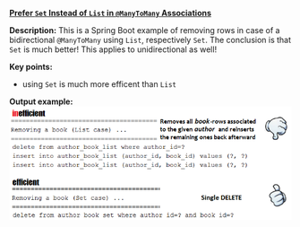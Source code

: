 **[Prefer `Set` Instead of `List` in `@ManyToMany` Associations](https://github.com/andreipall/Spring-Boot-JPA/tree/master/HibernateSpringBootManyToManyBidirectionalListVsSet)**

**Description:** This is a Spring Boot example of removing rows in case of a bidirectional `@ManyToMany` using `List`, respectively `Set`. The conclusion is that `Set` is much better! This applies to unidirectional as well!

**Key points:**
- using `Set` is much more efficent than `List`
     
**Output example:**\
![](https://github.com/andreipall/Spring-Boot-JPA/blob/master/HibernateSpringBootManyToManyBidirectionalListVsSet/manytomany%20use%20always%20set%20not%20list.png)
